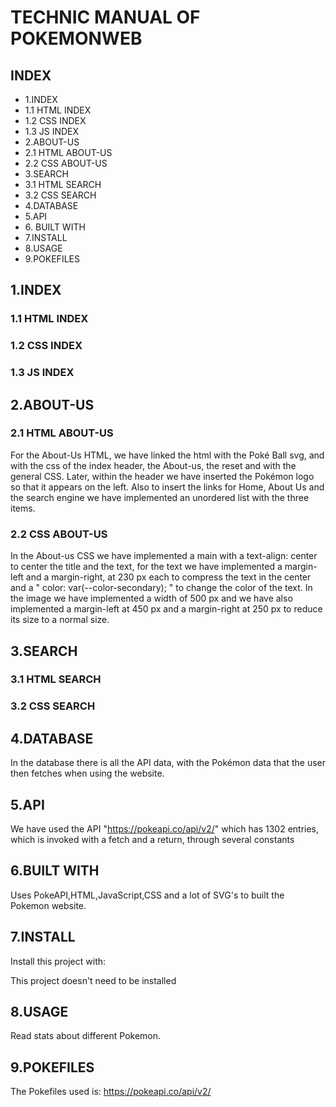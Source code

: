 # TECHNIC MANUAL OF POKEMONWEB
## INDEX
<ul>
    <li>1.INDEX</li>
    <li>1.1 HTML INDEX</li>
    <li>1.2 CSS INDEX</li>
    <li>1.3 JS INDEX</li>
    <li>2.ABOUT-US</li>
    <li>2.1 HTML ABOUT-US</li>
    <li>2.2 CSS ABOUT-US</li>
    <li>3.SEARCH</li>
    <li>3.1 HTML SEARCH</li>
    <li>3.2 CSS SEARCH</li>
    <li>4.DATABASE</li>
    <li>5.API</li>
    <li>6. BUILT WITH</li>
    <li>7.INSTALL</li>
    <li>8.USAGE</li>
    <li>9.POKEFILES</li>

</ul>

## 1.INDEX
### 1.1 HTML INDEX
### 1.2 CSS INDEX
### 1.3 JS INDEX
## 2.ABOUT-US
### 2.1 HTML ABOUT-US
For the About-Us HTML, we have linked the html with the Poké Ball svg, and with the css of the index header, the About-us, the reset and with the general CSS. Later, within the header we have inserted the Pokémon logo so that it appears on the left.
Also to insert the links for Home, About Us and the search engine we have implemented an unordered list with the three items.
### 2.2 CSS ABOUT-US
In the About-us CSS we have implemented a main with a text-align: center to center the title and the text, for the text we have implemented a margin-left and a margin-right, at 230 px each to compress the text in the center and a " color: var(--color-secondary); " to change the color of the text.
In the image we have implemented a width of 500 px and we have also implemented a margin-left at 450 px and a margin-right at 250 px to reduce its size to a normal size.
## 3.SEARCH
### 3.1 HTML SEARCH
### 3.2 CSS SEARCH
## 4.DATABASE
In the database there is all the API data, with the Pokémon data that the user then fetches when using the website.
## 5.API
We have used the API "https://pokeapi.co/api/v2/" which has 1302 entries, which is invoked with a fetch and a return, through several constants
## 6.BUILT WITH
Uses PokeAPI,HTML,JavaScript,CSS and a lot of SVG's to built the Pokemon website.
## 7.INSTALL
Install this project with:

This project doesn't need to be installed
## 8.USAGE
Read stats about different Pokemon.
## 9.POKEFILES
The Pokefiles used is: https://pokeapi.co/api/v2/
